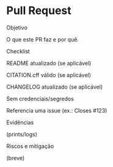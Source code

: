 # Pull Request

Objetivo

O que este PR faz e por quê.

Checklist

 README atualizado (se aplicável)

 CITATION.cff válido (se aplicável)

 CHANGELOG atualizado (se aplicável)

 Sem credenciais/segredos

 Referencia uma issue (ex.: Closes #123)

Evidências

(prints/logs)

Riscos e mitigação

(breve)